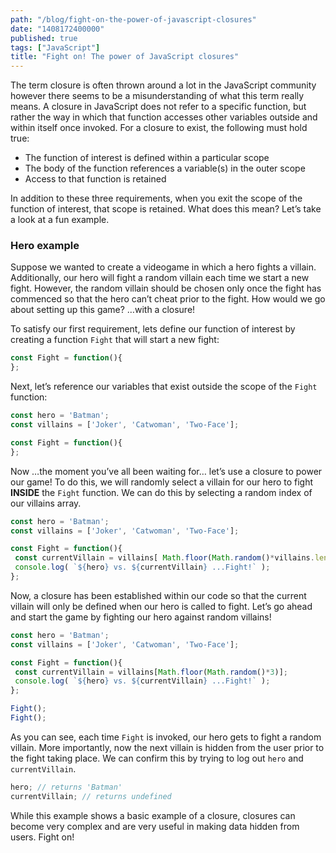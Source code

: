 ```yaml
---
path: "/blog/fight-on-the-power-of-javascript-closures"
date: "1408172400000"
published: true
tags: ["JavaScript"]
title: "Fight on! The power of JavaScript closures"
---
```


The term closure is often thrown around a lot in the JavaScript community however there seems to be a misunderstanding of what this term really means.  A closure in JavaScript does not refer to a specific function, but rather the way in which that function accesses other variables outside and within itself once invoked. For a closure to exist, the following must hold true:

- The function of interest is defined within a particular scope
- The body of the function references a variable(s) in the outer scope
- Access to that function is retained

In addition to these three requirements, when you exit the scope of the function of interest, that scope is retained. What does this mean? Let’s take a look at a fun example.

### Hero example

Suppose we wanted to create a videogame in which a hero fights a villain. Additionally, our hero will fight a random villain each time we start a new fight.  However, the random villain should be chosen only once the fight has commenced so that the hero can’t cheat prior to the fight. How would we go about setting up this game? …with a closure!

To satisfy our first requirement, lets define our function of interest by creating a function `Fight` that will start a new fight:

```javascript
const Fight = function(){
};
```

Next, let’s reference our variables that exist outside the scope of the `Fight` function:

```javascript
const hero = 'Batman';
const villains = ['Joker', 'Catwoman', 'Two-Face'];

const Fight = function(){
};
```

Now …the moment you’ve all been waiting for… let’s use a closure to power our game!  To do this, we will randomly select a villain for our hero to fight **INSIDE** the `Fight` function.  We can do this by selecting a random index of our villains array.

```javascript
const hero = 'Batman';
const villains = ['Joker', 'Catwoman', 'Two-Face'];

const Fight = function(){
 const currentVillain = villains[ Math.floor(Math.random()*villains.length) ];
 console.log( `${hero} vs. ${currentVillain} ...Fight!` );
};
```

Now, a closure has been established within our code so that the current villain will only be defined when our hero is called to fight. Let’s go ahead and start the game by fighting our hero against random villains!

```javascript
const hero = 'Batman';
const villains = ['Joker', 'Catwoman', 'Two-Face'];

const Fight = function(){
 const currentVillain = villains[Math.floor(Math.random()*3)];
 console.log( `${hero} vs. ${currentVillain} ...Fight!` );
};

Fight();
Fight();
```

As you can see, each time `Fight` is invoked, our hero gets to fight a random villain.  More importantly, now the next villain is hidden from the user prior to the fight taking place. We can confirm this by trying to log out `hero` and  `currentVillain`.

```javascript
hero; // returns 'Batman'
currentVillain; // returns undefined
```

While this example shows a basic example of a closure, closures can become very complex and are very useful in making data hidden from users.  Fight on!
